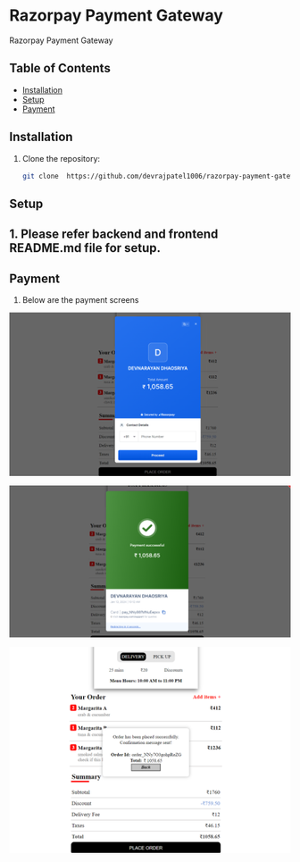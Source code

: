 # Razorpay Payment Gateway

  Razorpay Payment Gateway

## Table of Contents

- [Installation](#installation)
- [Setup](#setup)
- [Payment](#Payment)

## Installation

1. Clone the repository:

   ```bash
   git clone  https://github.com/devrajpatel1006/razorpay-payment-gateway.git
   ```

## Setup

## 1. Please refer backend and frontend README.md file for setup.
 

## Payment

1. Below are the payment screens
 
 ![Payment Initial Screen](https://github.com/devrajpatel1006/razorpay-payment-gateway/blob/main/paymentInitial.png)

 ![Payment Sucess Screen](https://github.com/devrajpatel1006/razorpay-payment-gateway/blob/main/paymentSucces.png)

 ![Payment Sucess Popup Screen](https://github.com/devrajpatel1006/razorpay-payment-gateway/blob/main/paymentSuccesPopup.png)






